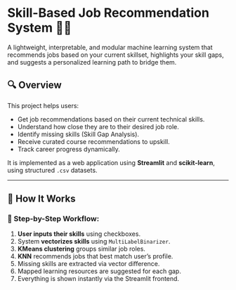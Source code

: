 # Skill-Based Job Recommendation System 💼🚀

A lightweight, interpretable, and modular machine learning system that recommends jobs based on your current skillset, highlights your skill gaps, and suggests a personalized learning path to bridge them.

## 🔍 Overview

This project helps users:
- Get job recommendations based on their current technical skills.
- Understand how close they are to their desired job role.
- Identify missing skills (Skill Gap Analysis).
- Receive curated course recommendations to upskill.
- Track career progress dynamically.

It is implemented as a web application using **Streamlit** and **scikit-learn**, using structured `.csv` datasets.

---

## 🧠 How It Works

### 📌 Step-by-Step Workflow:
1. **User inputs their skills** using checkboxes.
2. System **vectorizes skills** using `MultiLabelBinarizer`.
3. **KMeans clustering** groups similar job roles.
4. **KNN** recommends jobs that best match user’s profile.
5. Missing skills are extracted via vector difference.
6. Mapped learning resources are suggested for each gap.
7. Everything is shown instantly via the Streamlit frontend.

